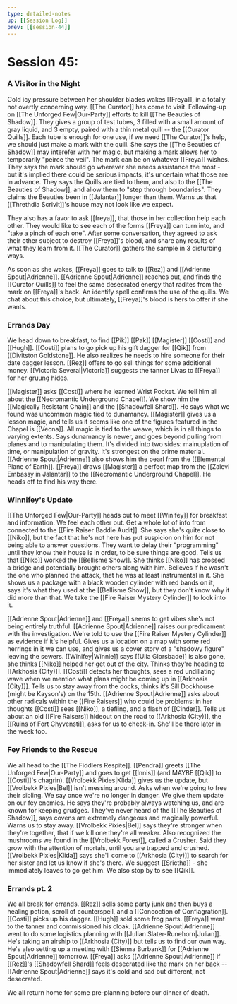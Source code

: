 ```yaml
---
type: detailed-notes
up: [[Session Log]]
prev: [[session-44]]
---
```


# Session 45: 

### A Visitor in the Night

Cold icy pressure between her shoulder blades wakes [[Freya]], in a totally not overtly concerning way. [[The Curator]] has come to visit. Following-up on [[The Unforged Few|Our-Party]] efforts to kill [[The Beauties of Shadow]]. They gives a group of test tubes, 3 filled with a small amount of gray liquid, and 3 empty, paired with a thin metal quill -- the [[Curator Quills]]. Each tube is enough for one use, if we need [[The Curator]]'s help, we should just make a mark with the quill. She says the [[The Beauties of Shadow]] may interefer with her magic, but making a mark allows her to temporarily "peirce the veil". The mark can be on whatever [[Freya]] wishes. They says the mark should go wherever she needs assistance the most - but it's implied there could be serious impacts, it's uncertain what those are in advance. They says the Quills are tied to them, and also to the [[The Beauties of Shadow]], and allow them to "step through boundaries". They claims the Beauties been in [[Jalantar]] longer than them. Warns us that [[Threthdia Scrivit]]'s house may not look like we expect. 

They also has a favor to ask [[freya]], that those in her collection help each other. They would like to see each of the forms [[Freya]] can turn into, and "take a pinch of each one". After some conversation, they agreed to ask their other subject to destroy [[Freya]]'s blood, and share any results of what they learn from it.  [[The Curator]] gathers the sample in 3 disturbing ways.

As soon as she wakes, [[Freya]] goes to talk to [[Rez]] and [[Adrienne Spout|Adrienne]]. [[Adrienne Spout|Adrienne]] reaches out, and finds the [[Curator Quills]] to feel the same desecrated energy that radites from the mark on [[Freya]]'s back. An identify spell confirms the use of the quills. We chat about this choice, but ultimately, [[Freya]]'s blood is hers to offer if she wants.

### Errands Day
We head down to breakfast, to find [[Pik]] [[Pak]] [[Magister]] [[Costi]] and [[Hugh]]. [[Costi]] plans to go pick up his gift dagger for [[Qik]] from [[Divitston Goldstone]]. He also realizes he needs to hire someone for their date dagger lesson. [[Rez]] offers to go sell things for some additional money. [[Victoria Several|Victoria]] suggests the tanner Livas to [[Freya]] for her gruung hides. 

[[Magister]] asks [[Costi]] where he learned Wrist Pocket. We tell him all about the [[Necromantic Underground Chapel]]. We show him the [[Magically Resistant Chain]] and the [[Shadowfell Shard]]. He says what we found was uncommon magic tied to dunamancy. [[Magister]] gives us a lesson magic, and tells us it seems like one of the figures featured in the Chapel is [[Vecna]]. All magic is tied to the weave, which is in all things to varying extents. Says dunamancy is newer, and goes beyond pulling from planes and to manipulating them. It's divided into two sides: mainuplation of time, or manipulation of gravity. It's strongest on the prime material. [[Adrienne Spout|Adrienne]] also shows him the pearl from the [[Elemental Plane of Earth]]. [[Freya]] draws [[Magister]] a perfect map from the [[Zalevi Embassy in Jalantar]] to the [[Necromantic Underground Chapel]]. He heads off to find his way there. 

### Winnifey's Update
[[The Unforged Few|Our-Party]] heads out to meet [[Winifey]] for breakfast and information. We feel each other out. Get a whole lot of info from connected to the [[Fire Raiser Baddie Audit]]. She says she's quite close to [[Niko]], but the fact that he's not here has put suspicion on him for not being able to answer questions. They want to delay their "programming" until they know their house is in order, to be sure things are good. Tells us that [[Niko]] worked the [[Bellisme Show]]. She thinks [[Niko]] has crossed a bridge and potentially brought others along with him. Believes if he wasn't the one who planned the attack, that he was at least instrumental in it. She shows us a package with a black wooden cylinder with red bands on it, says it's what they used at the [[Bellisme Show]], but they don't know why it did more than that. We take the [[Fire Raiser Mystery Cylinder]] to look into it. 

[[Adrienne Spout|Adrienne]] and [[Freya]] seems to get vibes she's not being entirely truthful. [[Adrienne Spout|Adrienne]] raises our predicament with the investigation. We're told to use the [[Fire Raiser Mystery Cylinder]] as evidence if it's helpful. Gives us a location on a map with some red herrings in it we can use, and gives us a cover story of a "shadowy figure" leaving the sewers. [[Winifey|Winnie]] says [[Ulia Glorsbade]] is also gone, she thinks [[Niko]] helped her get out of the city. Thinks they're heading to [[Arkhosia (City)]].  [[Costi]] detects her thoughts, sees a red undillating wave when we mention what plans might be coming up in [[Arkhosia (City)]]. Tells us to stay away from the docks, thinks it's Sill Dockhouse (might be Kayson's) on the 15th.  [[Adrienne Spout|Adrienne]] asks about other radicals within the [[Fire Raisers]] who could be problems: in her thoughts [[Costi]] sees [[Niko]], a tiefling, and a flash of [[Cinder]]. Tells us about an old [[Fire Raisers]] hideout on the road to [[Arkhosia (City)]], the [[Ruins of Fort Chyvensti]], asks for us to check-in. She'll be there later in the week too. 

### Fey Friends to the Rescue
We all head to the [[The Fiddlers Respite]]. [[Pendra]] greets [[The Unforged Few|Our-Party]] and goes to get [[Innis]] (and MAYBE [[Qik]] to [[Costi]]'s chagrin). [[Vrolbekk Pixies|Klida]] gives us the update, but [[Vrolbekk Pixies|Bel]] isn't messing around. Asks when we're going to free their sibling. We say once we're no longer in danger. We give them update on our fey enemies. He says they're probably always watching us, and are known for keeping grudges. They've never heard of the [[The Beauties of Shadow]], says covens are extremely dangeous and magically powerful. Warns us to stay away. [[Vrolbekk Pixies|Bel]] says they're stronger when they're together, that if we kill one they're all weaker. Also recognized the mushrooms we found in the [[Vrolbekk Forest]], called a Crusher. Said they grow with the attention of mortals, until you are trapped and crushed. [[Vrolbekk Pixies|Klida]] says she'll come to [[Arkhosia (City)]] to search for her sister and let us know if she's there. We suggest [[Srictha]] - she immediately leaves to go get him. We also stop by to see [[Qik]]. 

### Errands pt. 2
We all break for errands. [[Rez]] sells some party junk and then buys a healing potion, scroll of counterspell, and a [[Concoction of Conflagration]]. [[Costi]] picks up his dagger. [[Hugh]] sold some frog parts. [[Freya]] went to the tanner and commissioned his cloak. [[Adrienne Spout|Adrienne]] went to do some logistics planning with [[Julian Slater-Runehorn|Julian]].  He's taking an airship to [[Arkhosia (City)]] but tells us to find our own way. He's also setting up a meeting with [[Sienna Burbank]] for [[Adrienne Spout|Adrienne]] tomorrow. [[Freya]] asks [[Adrienne Spout|Adrienne]] if [[Rez]]'s [[Shadowfell Shard]] feels desecrated like the mark on her back -- [[Adrienne Spout|Adrienne]] says it's cold and sad but different, not desecrated. 

We all return home for some pre-planning before our dinner of death. 